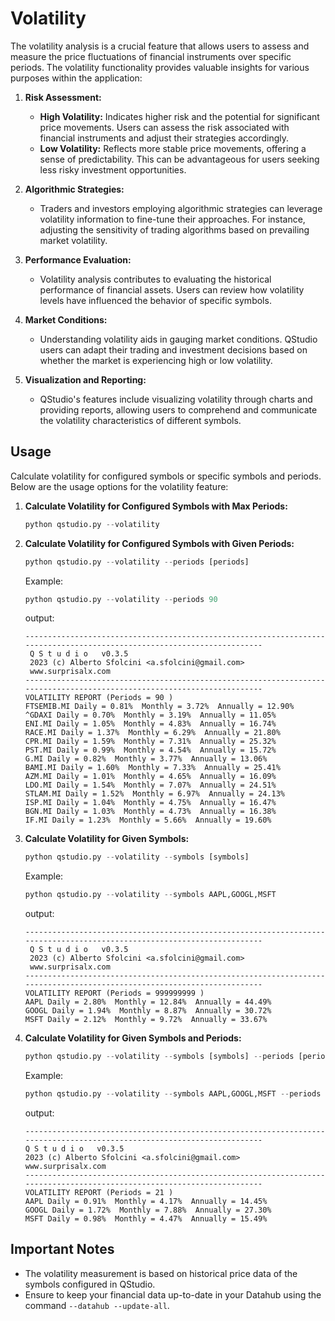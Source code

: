 # Volatility


The volatility analysis is a crucial feature that allows users to assess and measure the price fluctuations of financial instruments over specific periods. The volatility functionality provides valuable insights for various purposes within the application:

1. **Risk Assessment:**

    - **High Volatility:** Indicates higher risk and the potential for significant price movements. Users can assess the risk associated with financial instruments and adjust their strategies accordingly.
    - **Low Volatility:** Reflects more stable price movements, offering a sense of predictability. This can be advantageous for users seeking less risky investment opportunities.


2. **Algorithmic Strategies:**
    - Traders and investors employing algorithmic strategies can leverage volatility information to fine-tune their approaches. For instance, adjusting the sensitivity of trading algorithms based on prevailing market volatility.


3. **Performance Evaluation:**
    - Volatility analysis contributes to evaluating the historical performance of financial assets. Users can review how volatility levels have influenced the behavior of specific symbols.


4. **Market Conditions:**
   - Understanding volatility aids in gauging market conditions. QStudio users can adapt their trading and investment decisions based on whether the market is experiencing high or low volatility.


5. **Visualization and Reporting:**
    - QStudio's features include visualizing volatility through charts and providing reports, allowing users to comprehend and communicate the volatility characteristics of different symbols.

## Usage

Calculate volatility for configured symbols or specific symbols and periods. Below are the usage options for the volatility feature:

1. **Calculate Volatility for Configured Symbols with Max Periods:**
   ```python
   python qstudio.py --volatility
   ```

2. **Calculate Volatility for Configured Symbols with Given Periods:**
   ```python
   python qstudio.py --volatility --periods [periods]
   ```
   Example:
   ```python
   python qstudio.py --volatility --periods 90
   ```
   output:
   ~~~console
   ------------------------------------------------------------------------------------------------------------------------
    Q S t u d i o   v0.3.5
    2023 (c) Alberto Sfolcini <a.sfolcini@gmail.com>
    www.surprisalx.com
   ------------------------------------------------------------------------------------------------------------------------
   VOLATILITY REPORT (Periods = 90 )
   FTSEMIB.MI Daily = 0.81%  Monthly = 3.72%  Annually = 12.90%
   ^GDAXI Daily = 0.70%  Monthly = 3.19%  Annually = 11.05%
   ENI.MI Daily = 1.05%  Monthly = 4.83%  Annually = 16.74%
   RACE.MI Daily = 1.37%  Monthly = 6.29%  Annually = 21.80%
   CPR.MI Daily = 1.59%  Monthly = 7.31%  Annually = 25.32%
   PST.MI Daily = 0.99%  Monthly = 4.54%  Annually = 15.72%
   G.MI Daily = 0.82%  Monthly = 3.77%  Annually = 13.06%
   BAMI.MI Daily = 1.60%  Monthly = 7.33%  Annually = 25.41%
   AZM.MI Daily = 1.01%  Monthly = 4.65%  Annually = 16.09%
   LDO.MI Daily = 1.54%  Monthly = 7.07%  Annually = 24.51%
   STLAM.MI Daily = 1.52%  Monthly = 6.97%  Annually = 24.13%
   ISP.MI Daily = 1.04%  Monthly = 4.75%  Annually = 16.47%
   BGN.MI Daily = 1.03%  Monthly = 4.73%  Annually = 16.38%
   IF.MI Daily = 1.23%  Monthly = 5.66%  Annually = 19.60%
   ~~~

3. **Calculate Volatility for Given Symbols:**
   ```python
   python qstudio.py --volatility --symbols [symbols]
   ```
   Example:
   ```python
   python qstudio.py --volatility --symbols AAPL,GOOGL,MSFT
   ```
   output:
   ~~~console
   ------------------------------------------------------------------------------------------------------------------------
    Q S t u d i o   v0.3.5
    2023 (c) Alberto Sfolcini <a.sfolcini@gmail.com>
    www.surprisalx.com
   ------------------------------------------------------------------------------------------------------------------------
   VOLATILITY REPORT (Periods = 999999999 )
   AAPL Daily = 2.80%  Monthly = 12.84%  Annually = 44.49%
   GOOGL Daily = 1.94%  Monthly = 8.87%  Annually = 30.72%
   MSFT Daily = 2.12%  Monthly = 9.72%  Annually = 33.67%
   ~~~

4. **Calculate Volatility for Given Symbols and Periods:**
   ```python
   python qstudio.py --volatility --symbols [symbols] --periods [periods]
   ```
   Example:
   ```python
   python qstudio.py --volatility --symbols AAPL,GOOGL,MSFT --periods 21
   ```
   output:
   ~~~console
   ------------------------------------------------------------------------------------------------------------------------
   Q S t u d i o   v0.3.5
   2023 (c) Alberto Sfolcini <a.sfolcini@gmail.com>
   www.surprisalx.com
   ------------------------------------------------------------------------------------------------------------------------
   VOLATILITY REPORT (Periods = 21 )
   AAPL Daily = 0.91%  Monthly = 4.17%  Annually = 14.45%
   GOOGL Daily = 1.72%  Monthly = 7.88%  Annually = 27.30%
   MSFT Daily = 0.98%  Monthly = 4.47%  Annually = 15.49%
   ~~~

## Important Notes

- The volatility measurement is based on historical price data of the symbols configured in QStudio.
- Ensure to keep your financial data up-to-date in your Datahub using the command `--datahub --update-all`.

